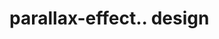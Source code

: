 # parallax-effect.. design                                                                                                                 

